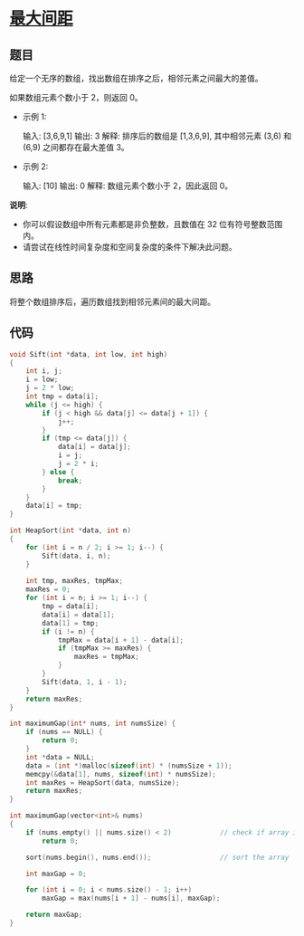 # [最大间距](https://leetcode-cn.com/problems/maximum-gap/)

## 题目

给定一个无序的数组，找出数组在排序之后，相邻元素之间最大的差值。

如果数组元素个数小于 2，则返回 0。

- 示例 1:

  输入: [3,6,9,1]
  输出: 3
  解释: 排序后的数组是 [1,3,6,9], 其中相邻元素 (3,6) 和 (6,9) 之间都存在最大差值 3。

- 示例 2:

  输入: [10]
  输出: 0
  解释: 数组元素个数小于 2，因此返回 0。

**说明**:

- 你可以假设数组中所有元素都是非负整数，且数值在 32 位有符号整数范围内。
- 请尝试在线性时间复杂度和空间复杂度的条件下解决此问题。

## 思路

将整个数组排序后，遍历数组找到相邻元素间的最大间距。

## 代码

```C
void Sift(int *data, int low, int high)
{
    int i, j;
    i = low;
    j = 2 * low;
    int tmp = data[i];
    while (j <= high) {
        if (j < high && data[j] <= data[j + 1]) {
            j++;
        }
        if (tmp <= data[j]) {
            data[i] = data[j];
            i = j;
            j = 2 * i;
        } else {
            break;
        }
    }
    data[i] = tmp;
}

int HeapSort(int *data, int n)
{
    for (int i = n / 2; i >= 1; i--) {
        Sift(data, i, n);
    }
    
    int tmp, maxRes, tmpMax;
    maxRes = 0;
    for (int i = n; i >= 1; i--) {
        tmp = data[i];
        data[i] = data[1];
        data[1] = tmp;
        if (i != n) {
            tmpMax = data[i + 1] - data[i];
            if (tmpMax >= maxRes) {
                maxRes = tmpMax;
            }
        }
        Sift(data, 1, i - 1);
    }
    return maxRes;
}

int maximumGap(int* nums, int numsSize) {
    if (nums == NULL) {
        return 0;
    }
    int *data = NULL;
    data = (int *)malloc(sizeof(int) * (numsSize + 1));
    memcpy(&data[1], nums, sizeof(int) * numsSize);
    int maxRes = HeapSort(data, numsSize);
    return maxRes;
}
```



```C++
int maximumGap(vector<int>& nums)
{
    if (nums.empty() || nums.size() < 2)            // check if array is empty or small sized
        return 0;

    sort(nums.begin(), nums.end());                 // sort the array

    int maxGap = 0;

    for (int i = 0; i < nums.size() - 1; i++)
        maxGap = max(nums[i + 1] - nums[i], maxGap);

    return maxGap;
}
```

